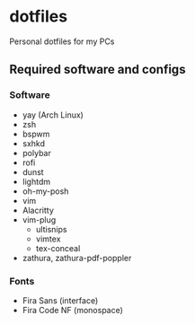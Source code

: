 # dotfiles
Personal dotfiles for my PCs

## Required software and configs
### Software
- yay (Arch Linux)
- zsh
- bspwm
- sxhkd
- polybar
- rofi
- dunst
- lightdm
- oh-my-posh
- vim
- Alacritty
- vim-plug
	- ultisnips
	- vimtex
	- tex-conceal
- zathura, zathura-pdf-poppler

### Fonts
- Fira Sans (interface)
- Fira Code NF (monospace)
